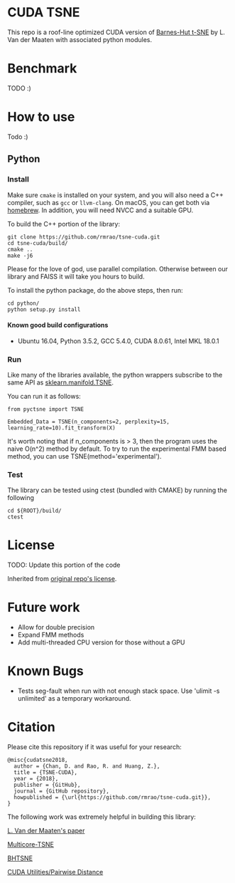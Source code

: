 # CUDA TSNE

This repo is a roof-line optimized CUDA version of [Barnes-Hut t-SNE](https://github.com/lvdmaaten/bhtsne) by L. Van der Maaten with associated python modules. 

# Benchmark

TODO :)

# How to use

Todo :)

## Python
### Install

Make sure `cmake` is installed on your system, and you will also need a C++ compiler, such as `gcc` or `llvm-clang`. On macOS, you can get both via [homebrew](https://brew.sh/). In addition, you will need NVCC and a suitable GPU. 

To build the C++ portion of the library:
```
git clone https://github.com/rmrao/tsne-cuda.git
cd tsne-cuda/build/
cmake ..
make -j6
```

Please for the love of god, use parallel compilation. Otherwise between our library and FAISS it will take you hours to build.

To install the python package, do the above steps, then run:
```
cd python/
python setup.py install
```

#### Known good build configurations

- Ubuntu 16.04, Python 3.5.2, GCC 5.4.0, CUDA 8.0.61, Intel MKL 18.0.1

### Run

Like many of the libraries available, the python wrappers subscribe to the same API as [sklearn.manifold.TSNE](http://scikit-learn.org/stable/modules/generated/sklearn.manifold.TSNE.html).

You can run it as follows:

```
from pyctsne import TSNE

Embedded_Data = TSNE(n_components=2, perplexity=15, learning_rate=10).fit_transform(X)
```

It's worth noting that if n_components is > 3, then the program uses the naive O(n^2) method by default. To try to run the experimental FMM based method, you can use TSNE(method='experimental').

### Test

The library can be tested using ctest (bundled with CMAKE) by running the following

```
cd ${ROOT}/build/
ctest
```

# License

TODO: Update this portion of the code

Inherited from [original repo's license](https://github.com/lvdmaaten/bhtsne).

# Future work

- Allow for double precision
- Expand FMM methods
- Add multi-threaded CPU version for those without a GPU

# Known Bugs

- Tests seg-fault when run with not enough stack space. Use 'ulimit -s unlimited' as a temporary workaround.

# Citation

Please cite this repository if it was useful for your research:

```
@misc{cudatsne2018,
  author = {Chan, D. and Rao, R. and Huang, Z.},
  title = {TSNE-CUDA},
  year = {2018},
  publisher = {GitHub},
  journal = {GitHub repository},
  howpublished = {\url{https://github.com/rmrao/tsne-cuda.git}},
}
```

The following work was extremely helpful in building this library: 

[L. Van der Maaten's paper](http://lvdmaaten.github.io/publications/papers/JMLR_2014.pdf)

[Multicore-TSNE](https://github.com/DmitryUlyanov/Multicore-TSNE)

[BHTSNE](https://github.com/lvdmaaten/bhtsne/)

[CUDA Utilities/Pairwise Distance](https://github.com/OrangeOwlSolutions)
